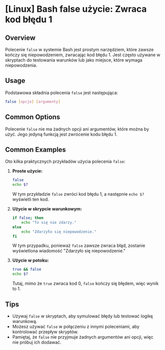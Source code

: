 # [Linux] Bash false użycie: Zwraca kod błędu 1

## Overview
Polecenie `false` w systemie Bash jest prostym narzędziem, które zawsze kończy się niepowodzeniem, zwracając kod błędu 1. Jest często używane w skryptach do testowania warunków lub jako miejsce, które wymaga niepowodzenia.

## Usage
Podstawowa składnia polecenia `false` jest następująca:

```bash
false [opcje] [argumenty]
```

## Common Options
Polecenie `false` nie ma żadnych opcji ani argumentów, które można by użyć. Jego jedyną funkcją jest zwrócenie kodu błędu 1.

## Common Examples
Oto kilka praktycznych przykładów użycia polecenia `false`:

1. **Proste użycie:**
   ```bash
   false
   echo $?
   ```
   W tym przykładzie `false` zwróci kod błędu 1, a następnie `echo $?` wyświetli ten kod.

2. **Użycie w skrypcie warunkowym:**
   ```bash
   if false; then
       echo "To się nie zdarzy."
   else
       echo "Zdarzyło się niepowodzenie."
   fi
   ```
   W tym przypadku, ponieważ `false` zawsze zwraca błąd, zostanie wyświetlona wiadomość "Zdarzyło się niepowodzenie."

3. **Użycie w potoku:**
   ```bash
   true && false
   echo $?
   ```
   Tutaj, mimo że `true` zwraca kod 0, `false` kończy się błędem, więc wynik to 1.

## Tips
- Używaj `false` w skryptach, aby symulować błędy lub testować logikę warunkową.
- Możesz używać `false` w połączeniu z innymi poleceniami, aby kontrolować przepływ skryptów.
- Pamiętaj, że `false` nie przyjmuje żadnych argumentów ani opcji, więc nie próbuj ich dodawać.